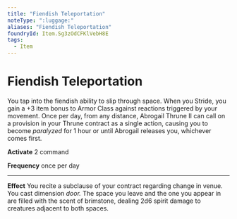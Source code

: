 ```yaml
---
title: "Fiendish Teleportation"
noteType: ":luggage:"
aliases: "Fiendish Teleportation"
foundryId: Item.Sg3zOdCFKlVebH8E
tags:
  - Item
---
```


# Fiendish Teleportation

You tap into the fiendish ability to slip through space. When you Stride, you gain a +3 item bonus to Armor Class against reactions triggered by your movement. Once per day, from any distance, Abrogail Thrune II can call on a provision in your Thrune contract as a single action, causing you to become _paralyzed_ for 1 hour or until Abrogail releases you, whichever comes first.

**Activate** 2 command

**Frequency** once per day

* * *

**Effect** You recite a subclause of your contract regarding change in venue. You cast dimension _door._ The space you leave and the one you appear in are filled with the scent of brimstone, dealing 2d6 spirit damage to creatures adjacent to both spaces.
